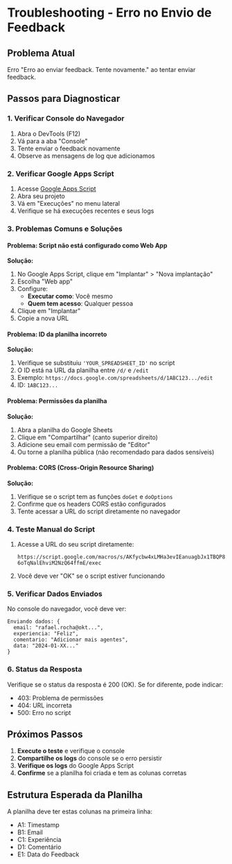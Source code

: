 # Troubleshooting - Erro no Envio de Feedback

## Problema Atual
Erro "Erro ao enviar feedback. Tente novamente." ao tentar enviar feedback.

## Passos para Diagnosticar

### 1. Verificar Console do Navegador
1. Abra o DevTools (F12)
2. Vá para a aba "Console"
3. Tente enviar o feedback novamente
4. Observe as mensagens de log que adicionamos

### 2. Verificar Google Apps Script
1. Acesse [Google Apps Script](https://script.google.com)
2. Abra seu projeto
3. Vá em "Execuções" no menu lateral
4. Verifique se há execuções recentes e seus logs

### 3. Problemas Comuns e Soluções

#### Problema: Script não está configurado como Web App
**Solução:**
1. No Google Apps Script, clique em "Implantar" > "Nova implantação"
2. Escolha "Web app"
3. Configure:
   - **Executar como**: Você mesmo
   - **Quem tem acesso**: Qualquer pessoa
4. Clique em "Implantar"
5. Copie a nova URL

#### Problema: ID da planilha incorreto
**Solução:**
1. Verifique se substituiu `'YOUR_SPREADSHEET_ID'` no script
2. O ID está na URL da planilha entre `/d/` e `/edit`
3. Exemplo: `https://docs.google.com/spreadsheets/d/1ABC123.../edit`
4. ID: `1ABC123...`

#### Problema: Permissões da planilha
**Solução:**
1. Abra a planilha do Google Sheets
2. Clique em "Compartilhar" (canto superior direito)
3. Adicione seu email com permissão de "Editor"
4. Ou torne a planilha pública (não recomendado para dados sensíveis)

#### Problema: CORS (Cross-Origin Resource Sharing)
**Solução:**
1. Verifique se o script tem as funções `doGet` e `doOptions`
2. Confirme que os headers CORS estão configurados
3. Tente acessar a URL do script diretamente no navegador

### 4. Teste Manual do Script

1. Acesse a URL do seu script diretamente:
   ```
   https://script.google.com/macros/s/AKfycbw4xLMHa3evIEanuagbJx1TBQP8A2KJtN9SlHydyxpwe-6oTqNalEhviM2NzQ64ffmE/exec
   ```

2. Você deve ver "OK" se o script estiver funcionando

### 5. Verificar Dados Enviados

No console do navegador, você deve ver:
```
Enviando dados: {
  email: "rafael.rocha@okt...",
  experiencia: "Feliz",
  comentario: "Adicionar mais agentes",
  data: "2024-01-XX..."
}
```

### 6. Status da Resposta

Verifique se o status da resposta é 200 (OK). Se for diferente, pode indicar:
- 403: Problema de permissões
- 404: URL incorreta
- 500: Erro no script

## Próximos Passos

1. **Execute o teste** e verifique o console
2. **Compartilhe os logs** do console se o erro persistir
3. **Verifique os logs** do Google Apps Script
4. **Confirme** se a planilha foi criada e tem as colunas corretas

## Estrutura Esperada da Planilha

A planilha deve ter estas colunas na primeira linha:
- A1: Timestamp
- B1: Email  
- C1: Experiência
- D1: Comentário
- E1: Data do Feedback 